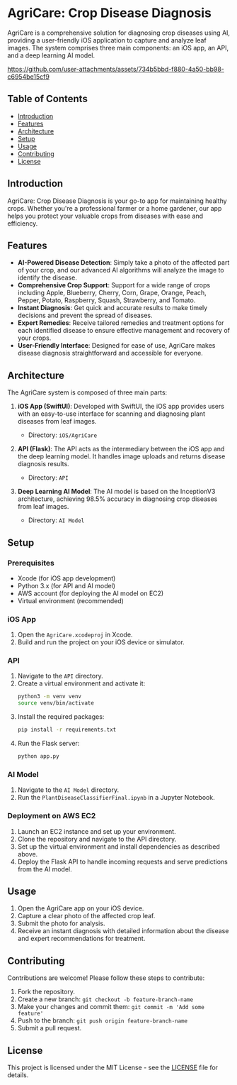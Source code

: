 
# AgriCare: Crop Disease Diagnosis

AgriCare is a comprehensive solution for diagnosing crop diseases using AI, providing a user-friendly iOS application to capture and analyze leaf images. The system comprises three main components: an iOS app, an API, and a deep learning AI model.

https://github.com/user-attachments/assets/734b5bbd-f880-4a50-bb98-c6954be15cf9

## Table of Contents
- [Introduction](#introduction)
- [Features](#features)
- [Architecture](#architecture)
- [Setup](#setup)
- [Usage](#usage)
- [Contributing](#contributing)
- [License](#license)

## Introduction

AgriCare: Crop Disease Diagnosis is your go-to app for maintaining healthy crops. Whether you're a professional farmer or a home gardener, our app helps you protect your valuable crops from diseases with ease and efficiency.

## Features

- **AI-Powered Disease Detection**: Simply take a photo of the affected part of your crop, and our advanced AI algorithms will analyze the image to identify the disease.
- **Comprehensive Crop Support**: Support for a wide range of crops including Apple, Blueberry, Cherry, Corn, Grape, Orange, Peach, Pepper, Potato, Raspberry, Squash, Strawberry, and Tomato.
- **Instant Diagnosis**: Get quick and accurate results to make timely decisions and prevent the spread of diseases.
- **Expert Remedies**: Receive tailored remedies and treatment options for each identified disease to ensure effective management and recovery of your crops.
- **User-Friendly Interface**: Designed for ease of use, AgriCare makes disease diagnosis straightforward and accessible for everyone.

## Architecture

The AgriCare system is composed of three main parts:

1. **iOS App (SwiftUI)**: Developed with SwiftUI, the iOS app provides users with an easy-to-use interface for scanning and diagnosing plant diseases from leaf images.
   - Directory: `iOS/AgriCare`

2. **API (Flask)**: The API acts as the intermediary between the iOS app and the deep learning model. It handles image uploads and returns disease diagnosis results.
   - Directory: `API`

3. **Deep Learning AI Model**: The AI model is based on the InceptionV3 architecture, achieving 98.5% accuracy in diagnosing crop diseases from leaf images.
   - Directory: `AI Model`

## Setup

### Prerequisites

- Xcode (for iOS app development)
- Python 3.x (for API and AI model)
- AWS account (for deploying the AI model on EC2)
- Virtual environment (recommended)

### iOS App

1. Open the `AgriCare.xcodeproj` in Xcode.
2. Build and run the project on your iOS device or simulator.

### API

1. Navigate to the `API` directory.
2. Create a virtual environment and activate it:
   ```sh
   python3 -m venv venv
   source venv/bin/activate
   ```
3. Install the required packages:
   ```sh
   pip install -r requirements.txt
   ```
4. Run the Flask server:
   ```sh
   python app.py
   ```

### AI Model

1. Navigate to the `AI Model` directory.
2. Run the `PlantDiseaseClassifierFinal.ipynb` in a Jupyter Notebook.

### Deployment on AWS EC2

1. Launch an EC2 instance and set up your environment.
2. Clone the repository and navigate to the API directory.
3. Set up the virtual environment and install dependencies as described above.
4. Deploy the Flask API to handle incoming requests and serve predictions from the AI model.

## Usage

1. Open the AgriCare app on your iOS device.
2. Capture a clear photo of the affected crop leaf.
3. Submit the photo for analysis.
4. Receive an instant diagnosis with detailed information about the disease and expert recommendations for treatment.

## Contributing

Contributions are welcome! Please follow these steps to contribute:

1. Fork the repository.
2. Create a new branch: `git checkout -b feature-branch-name`
3. Make your changes and commit them: `git commit -m 'Add some feature'`
4. Push to the branch: `git push origin feature-branch-name`
5. Submit a pull request.

## License

This project is licensed under the MIT License - see the [LICENSE](LICENSE) file for details.
